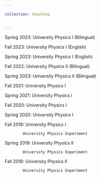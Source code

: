 ```yaml
---

collection: teaching


---
```


 Spring 2023: University Physics I (Bilingual)
 
 Fall 2023: University Physics I (English)

 Spring 2023: University Physics I (English)

 Fall 2022: University Physics II (Bilingual)

 Spring 2023: University Physics II (Bilingual)

 Fall 2021: University Physics I

 Spring 2021: University Physics I

 Fall 2020: University Physics I

 Spring 2020: University Physics I

 Fall 2019: University Physics I

            University Physics Experiment

 Spring 2019: University Physics II

            University Physics Experiment

 Fall 2018: University Physics II

            University Physics Experiment
